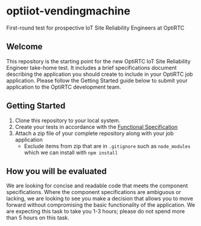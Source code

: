 # optiiot-vendingmachine

First-round test for prospective IoT Site Reliability Engineers at OptiRTC

## Welcome

This repository is the starting point for the new OptiRTC IoT Site Reliability Engineer take-home test. It includes a brief specifications document describing the application you should create to include in your OptiRTC job application. Please follow the Getting Started guide below to submit your application to the OptiRTC development team.

## Getting Started

1. Clone this repository to your local system.
2. Create your tests in accordance with the [Functional Specification](FunctionalSpec.md)
3. Attach a zip file of your complete repository along with your job application
   - Exclude items from zip that are in `.gitignore` such as `node_modules` which we can install with `npm install`

## How you will be evaluated

We are looking for concise and readable code that meets the component specifications. Where the component specifications are ambiguous or lacking, we are looking to see you make a decision that allows you to move forward without compromising the basic functionality of the application. We are expecting this task to take you 1-3 hours; please do not spend more than 5 hours on this task.
